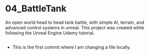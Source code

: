 # 04_BattleTank
An open world head to head tank battle, with simple AI, terrain, and advanced control systems in unreal.
This project was created while following the Unreal Engine Udemy tutorial.

##
* This is the first commit where I am changing a file locally.
